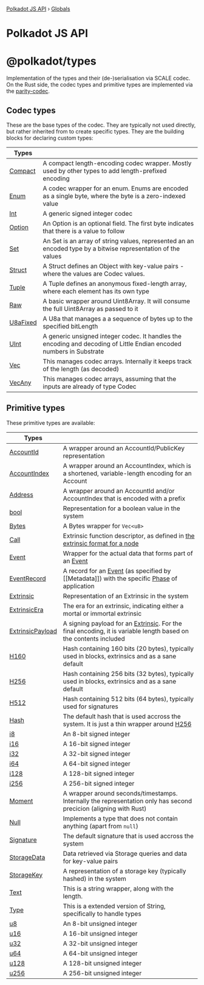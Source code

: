 [Polkadot JS API](README.md) › [Globals](globals.md)

# Polkadot JS API

# @polkadot/types

Implementation of the types and their (de-)serialisation via SCALE codec.<br>
On the Rust side, the codec types and primitive types are implemented via the [parity-codec](https://github.com/paritytech/parity-codec).

## Codec types

These are the base types of the codec. They are typically not used directly, but rather inherited from to create specific types. They are the building blocks for declaring custom types:

| **Types** | |
| --- | --- |
| [Compact](classes/_packages_types_src_codec_compact_.compact.md) | A compact length-encoding codec wrapper. Mostly used by other types to add length-prefixed encoding |
| [Enum](classes/_packages_types_src_codec_enum_.enum.md) | A codec wrapper for an enum. Enums are encoded as a single byte, where the byte is a zero-indexed value |
| [Int](classes/_packages_types_src_codec_int_.int.md) | A generic signed integer codec |
| [Option](classes/_packages_types_src_codec_option_.option.md) | An Option is an optional field. The first byte indicates that there is a value to follow |
| [Set](classes/_packages_types_src_codec_btreeset_.btreeset.md#static-set) | An Set is an array of string values, represented an an encoded type by a bitwise representation of the values |
| [Struct](classes/_packages_types_src_codec_struct_.struct.md) | A Struct defines an Object with key-value pairs - where the values are Codec values. |
| [Tuple](classes/_packages_types_src_codec_tuple_.tuple.md) | A Tuple defines an anonymous fixed-length array, where each element has its own type |
| [Raw](classes/_packages_types_src_codec_raw_.raw.md) |  A basic wrapper around Uint8Array. It will consume the full Uint8Array as passed to it |
| [U8aFixed](classes/_packages_types_src_codec_u8afixed_.u8afixed.md) | A U8a that manages a a sequence of bytes up to the specified bitLength |
| [UInt](classes/_packages_types_src_codec_uint_.uint.md) | A generic unsigned integer codec. It handles the encoding and decoding of Little Endian encoded numbers in Substrate |
| [Vec](classes/_packages_types_src_codec_vec_.vec.md) | This manages codec arrays. Internally it keeps track of the length (as decoded) |
| [VecAny](classes/_packages_types_src_codec_vecany_.vecany.md) | This manages codec arrays, assuming that the inputs are already of type Codec |

## Primitive types

These primitive types are available:

| **Types** | |
| --- | --- |
| [AccountId](classes/_packages_types_src_ethereum_accountid_.accountid.md) | A wrapper around an AccountId/PublicKey representation |
| [AccountIndex](classes/_packages_types_src_generic_accountindex_.accountindex.md) | A wrapper around an AccountIndex, which is a shortened, variable-length encoding for an Account |
| [Address](interfaces/_packages_types_src_augment_registry_._registry_.interfacetypes.md#address) | A wrapper around an AccountId and/or AccountIndex that is encoded with a prefix |
| [bool](interfaces/_packages_types_src_augment_registry_._registry_.interfacetypes.md#bool) | Representation for a boolean value in the system |
| [Bytes](classes/_packages_types_src_primitive_bytes_.bytes.md) | A Bytes wrapper for `Vec<u8>` |
| [Call](classes/_packages_types_src_generic_call_.call.md) | Extrinsic function descriptor, as defined in [the extrinsic format for a node](https://github.com/paritytech/wiki/blob/master/Extrinsic.md#the-extrinsic-format-for-node) |
| [Event](classes/_packages_types_src_generic_event_.event.md) | Wrapper for the actual data that forms part of an [Event](classes/_packages_types_src_generic_event_.event.md) |
| [EventRecord](interfaces/_packages_types_src_augment_registry_._registry_.interfacetypes.md#eventrecord) | A record for an [Event](classes/_packages_types_src_generic_event_.event.md) (as specified by [[Metadata]]) with the specific [Phase](interfaces/_packages_types_src_augment_registry_._registry_.interfacetypes.md#phase) of application |
| [Extrinsic](classes/_packages_types_src_extrinsic_extrinsic_.extrinsic.md) | Representation of an Extrinsic in the system |
| [ExtrinsicEra](classes/_packages_types_src_extrinsic_extrinsicera_.extrinsicera.md) | The era for an extrinsic, indicating either a mortal or immortal extrinsic |
| [ExtrinsicPayload](classes/_packages_types_src_extrinsic_extrinsicpayload_.extrinsicpayload.md) | A signing payload for an [Extrinsic](classes/_packages_types_src_extrinsic_extrinsic_.extrinsic.md). For the final encoding, it is variable length based on the contents included |
| [H160](interfaces/_packages_types_src_augment_registry_._registry_.interfacetypes.md#h160) | Hash containing 160 bits (20 bytes), typically used in blocks, extrinsics and as a sane default |
| [H256](interfaces/_packages_types_src_augment_registry_._registry_.interfacetypes.md#h256) | Hash containing 256 bits (32 bytes), typically used in blocks, extrinsics and as a sane default |
| [H512](interfaces/_packages_types_src_augment_registry_._registry_.interfacetypes.md#h512) | Hash containing 512 bits (64 bytes), typically used for signatures |
| [Hash](interfaces/_packages_types_src_augment_registry_._registry_.interfacetypes.md#hash) | The default hash that is used accross the system. It is just a thin wrapper around [H256](interfaces/_packages_types_src_augment_registry_._registry_.interfacetypes.md#h256)
| [i8](interfaces/_packages_types_src_augment_registry_._registry_.interfacetypes.md#i8) | An 8-bit signed integer |
| [i16](interfaces/_packages_types_src_augment_registry_._registry_.interfacetypes.md#i16) | A 16-bit signed integer |
| [i32](interfaces/_packages_types_src_augment_registry_._registry_.interfacetypes.md#i32) | A 32-bit signed integer |
| [i64](interfaces/_packages_types_src_augment_registry_._registry_.interfacetypes.md#i64) | A 64-bit signed integer |
| [i128](interfaces/_packages_types_src_augment_registry_._registry_.interfacetypes.md#i128) | A 128-bit signed integer |
| [i256](interfaces/_packages_types_src_augment_registry_._registry_.interfacetypes.md#i256) | A 256-bit signed integer |
| [Moment](interfaces/_packages_types_src_augment_registry_._registry_.interfacetypes.md#moment) | A wrapper around seconds/timestamps. Internally the representation only has second precicion (aligning with Rust) |
| [Null](classes/_packages_types_src_primitive_null_.null.md) | Implements a type that does not contain anything (apart from `null`) |
| [Signature](interfaces/_packages_types_src_augment_registry_._registry_.interfacetypes.md#signature) | The default signature that is used accross the system |
| [StorageData](interfaces/_packages_types_src_augment_registry_._registry_.interfacetypes.md#storagedata) | Data retrieved via Storage queries and data for key-value pairs |
| [StorageKey](classes/_packages_types_src_primitive_storagekey_.storagekey.md) |  A representation of a storage key (typically hashed) in the system |
| [Text](classes/_packages_types_src_primitive_text_.text.md) | This is a string wrapper, along with the length. |
| [Type](classes/_packages_types_src_codec_struct_.struct.md#type) | This is a extended version of String, specifically to handle types |
| [u8](interfaces/_packages_types_src_augment_registry_._registry_.interfacetypes.md#u8) | An 8-bit unsigned integer |
| [u16](interfaces/_packages_types_src_augment_registry_._registry_.interfacetypes.md#u16) | A 16-bit unsigned integer |
| [u32](interfaces/_packages_types_src_augment_registry_._registry_.interfacetypes.md#u32) | A 32-bit unsigned integer |
| [u64](interfaces/_packages_types_src_augment_registry_._registry_.interfacetypes.md#u64) | A 64-bit unsigned integer |
| [u128](interfaces/_packages_types_src_augment_registry_._registry_.interfacetypes.md#u128) | A 128-bit unsigned integer |
| [u256](interfaces/_packages_types_src_augment_registry_._registry_.interfacetypes.md#u256) | A 256-bit unsigned integer |
